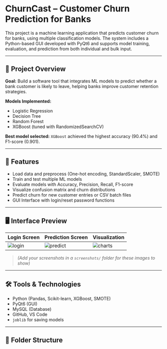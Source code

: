 
# ChurnCast – Customer Churn Prediction for Banks

This project is a machine learning application that predicts customer churn for banks, using multiple classification models. The system includes a Python-based GUI developed with PyQt6 and supports model training, evaluation, and prediction from both individual and bulk input.

---

## 📌 Project Overview

**Goal:** Build a software tool that integrates ML models to predict whether a bank customer is likely to leave, helping banks improve customer retention strategies.

**Models Implemented:**
- Logistic Regression
- Decision Tree
- Random Forest
- XGBoost (tuned with RandomizedSearchCV)

**Best model selected:** `XGBoost` achieved the highest accuracy (90.4%) and F1-score (0.901).

---

## 🧠 Features

- Load data and preprocess (One-hot encoding, StandardScaler, SMOTE)
- Train and test multiple ML models
- Evaluate models with Accuracy, Precision, Recall, F1-score
- Visualize confusion matrix and churn distributions
- Predict churn for new customer entries or CSV batch files
- GUI Interface with login/reset password functions

---

## 🖥 Interface Preview

| Login Screen | Prediction Screen | Visualization |
|--------------|-------------------|----------------|
| ![login](screenshots/login.png) | ![predict](screenshots/predict.png) | ![charts](screenshots/chart.png) |

> *(Add your screenshots in a `screenshots/` folder for these images to show)*

---

## 🛠 Tools & Technologies

- Python (Pandas, Scikit-learn, XGBoost, SMOTE)
- PyQt6 (GUI)
- MySQL (Database)
- GitHub, VS Code
- `joblib` for saving models

---

## 📂 Folder Structure


